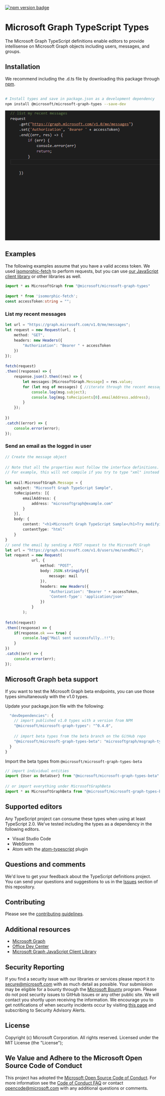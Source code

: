 [![npm version badge](https://img.shields.io/npm/v/@microsoft/microsoft-graph-types.svg)](https://www.npmjs.com/package/@microsoft/microsoft-graph-types)

# Microsoft Graph TypeScript Types
The Microsoft Graph TypeScript definitions enable editors to provide intellisense on Microsoft Graph objects including users, messages, and groups.

## Installation

We recommend including the .d.ts file by downloading this package through [npm](https://www.npmjs.com/).

```bash

# Install types and save in package.json as a development dependency
npm install @microsoft/microsoft-graph-types --save-dev

```


![GIF showing intellisense and autocompletion for Microsoft Graph entities in Visual Studio Code ](https://github.com/microsoftgraph/msgraph-typescript-typings/raw/master/typings-demo.gif)
## Examples
The following examples assume that you have a valid access token. We used [isomorphic-fetch](https://www.npmjs.com/package/isomorphic-fetch) to perform requests, but you can use [our JavaScript client library](https://github.com/microsoftgraph/msgraph-sdk-javascript) or other libraries as well.
```typescript
import * as MicrosoftGraph from "@microsoft/microsoft-graph-types"

import * from 'isomorphic-fetch';
const accessToken:string = "";
```
### List my recent messages
```typescript
let url = "https://graph.microsoft.com/v1.0/me/messages";
let request = new Request(url, {
    method: "GET",
    headers: new Headers({
        "Authorization": "Bearer " + accessToken
    })
});

fetch(request)
.then((response) => {
    response.json().then((res) => {
        let messages:[MicrosoftGraph.Message] = res.value;
        for (let msg of messages) { //iterate through the recent messages
            console.log(msg.subject);
            console.log(msg.toRecipients[0].emailAddress.address);
        }
    });

})
.catch((error) => {
    console.error(error);
});
```
### Send an email as the logged in user
```typescript
// Create the message object

// Note that all the properties must follow the interface definitions.
// For example, this will not compile if you try to type "xml" instead of "html" for contentType. 

let mail:MicrosoftGraph.Message = {
    subject: "Microsoft Graph TypeScript Sample",
    toRecipients: [{
        emailAddress: {
            address: "microsoftgraph@example.com"
        }
    }],
    body: {
        content: "<h1>Microsoft Graph TypeScript Sample</h1>Try modifying the sample",
        contentType: "html"
    }
}
// send the email by sending a POST request to the Microsoft Graph
let url = "https://graph.microsoft.com/v1.0/users/me/sendMail";
let request = new Request(
            url, {
                method: "POST",
                body: JSON.stringify({
                    message: mail
                }),
                headers: new Headers({
                    "Authorization": "Bearer " + accessToken,
                    'Content-Type': 'application/json'
                })
            }
        );
        
fetch(request)
.then((response) => {
    if(response.ok === true) {
        console.log("Mail sent successfully..!!");
    }
})
.catch((err) => {
    console.error(err);
});

```
## Microsoft Graph beta support
If you want to test the Microsoft Graph beta endpoints, you can use those types simultaneously with the v1.0 types.

Update your package.json file with the following:

```javascript
  "devDependencies": {
    // import published v1.0 types with a version from NPM
    "@microsoft/microsoft-graph-types": "^0.4.0",

    // import beta types from the beta branch on the GitHub repo
    "@microsoft/microsoft-graph-types-beta": "microsoftgraph/msgraph-typescript-typings#beta"
  }
}
```

Import the beta types from `@microsoft/microsoft-graph-types-beta`
```typescript
// import individual entities
import {User as BetaUser} from "@microsoft/microsoft-graph-types-beta"

// or import everything under MicrosoftGraphBeta
import * as MicrosoftGraphBeta from "@microsoft/microsoft-graph-types-beta"
```

## Supported editors
Any TypeScript project can consume these types when using at least TypeScript 2.0.  We've tested including the types as a dependency in the following editors.
* Visual Studio Code
* WebStorm
* Atom with the [atom-typescript](https://atom.io/packages/atom-typescript) plugin

## Questions and comments

We'd love to get your feedback about the TypeScript definitions project. You can send your questions and suggestions to us in the [Issues](https://github.com/microsoftgraph/msgraph-typescript-typings/issues) section of this repository.


## Contributing
Please see the [contributing guidelines](CONTRIBUTING.md).

## Additional resources

* [Microsoft Graph](https://graph.microsoft.io)
* [Office Dev Center](http://dev.office.com/)
* [Microsoft Graph JavaScript Client Library](https://github.com/microsoftgraph/msgraph-sdk-javascript)

## Security Reporting

If you find a security issue with our libraries or services please report it to [secure@microsoft.com](mailto:secure@microsoft.com) with as much detail as possible. Your submission may be eligible for a bounty through the [Microsoft Bounty](http://aka.ms/bugbounty) program. Please do not post security issues to GitHub Issues or any other public site. We will contact you shortly upon receiving the information. We encourage you to get notifications of when security incidents occur by visiting [this page](https://technet.microsoft.com/en-us/security/dd252948) and subscribing to Security Advisory Alerts.

## License

Copyright (c) Microsoft Corporation.  All rights reserved. Licensed under the MIT License (the "License");

## We Value and Adhere to the Microsoft Open Source Code of Conduct

This project has adopted the [Microsoft Open Source Code of Conduct](https://opensource.microsoft.com/codeofconduct/). For more information see the [Code of Conduct FAQ](https://opensource.microsoft.com/codeofconduct/faq/) or contact [opencode@microsoft.com](mailto:opencode@microsoft.com) with any additional questions or comments.
